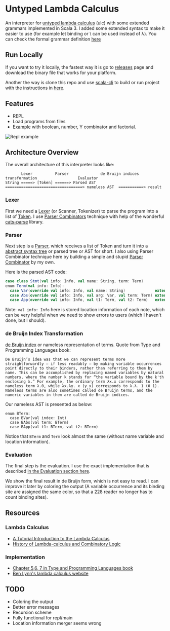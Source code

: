 # Untyped Lambda Calculus

An interpreter for [untyped lambda calculus](https://en.wikipedia.org/wiki/Lambda_calculus) (ulc) with some extended grammars implemented in Scala 3. I added some extended syntax to make it easier to use (for example let binding or \ can be used instead of λ). You can check the formal grammar definition [here](./grammar.md)

## Run Locally

If you want to try it locally, the fastest way it is go to [releases](https://github.com/lenguyenthanh/compilers/releases) page and download the binary file that works for your platform.

Another the way is clone this repo and use [scala-cli]() to build or run project with the instructions in [here](../README.md).

## Features

- REPL
- Load programs from files
- [Example](./examples.ulc) with boolean, number, Y combinator and factorial.

![Repl example](./examples.gif)

## Architecture Overview

The overall architecture of this interpreter looks like:
```
       Lexer          Parser              de Bruijn indices transformation                  Evaluator
String =====> [Token] ======> Parsed AST ==================================> nameless AST  ===========> result
```

### Lexer

First we need a [Lexer](https://en.wikipedia.org/wiki/Lexical_analysis) (or Scanner, Tokenizer) to parse the program into a list of [Token](https://en.wikipedia.org/wiki/Lexical_analysis#Token). I use [Parser Combinators](https://en.wikipedia.org/wiki/Parser_combinator) technique with help of the wonderful [cats-parse](https://github.com/typelevel/cats-parse) library.

### Parser

Next step is a [Parser](https://en.wikipedia.org/wiki/Parsing), which receives a list of Token and turn it into a [abstract syntax tree](https://en.wikipedia.org/wiki/Abstract_syntax_tree) or parsed tree or AST for short. I also using Parser Combinator technique here by building a simple and stupid [Parser Combinator](./Parser.scala) by my own.

Here is the parsed AST code:

```Scala
case class Stmt(val info: Info, val name: String, term: Term)
enum Term(val info: Info):
  case Var(override val info: Info, val name: String)             extends Term(info)
  case Abs(override val info: Info, val arg: Var, val term: Term) extends Term(info)
  case App(override val info: Info, val t1: Term, val t2: Term)   extends Term(info)
```

Note: `val info: Info` here is stored location information of each note, which can be very helpful when we need to show errors to users (which I haven't done, but I should).

### de Bruijn Index Transformation

[de Bruijn index](https://en.wikipedia.org/wiki/De_Bruijn_index) or nameless representation of terms. Quote from Type and Programming Languages book:

```
De Bruijn’s idea was that we can represent terms more straightforwardly — if less readably — by making variable occurrences point directly to their binders, rather than referring to them by name. This can be accomplished by replacing named variables by natural numbers, where the number k stands for “the variable bound by the k'th enclosing λ.” For example, the ordinary term λx.x corresponds to the nameless term λ.0, while λx.λy. x (y x) corresponds to λ.λ. 1 (0 1). Nameless terms are also sometimes called de Bruijn terms, and the numeric variables in them are called de Bruijn indices.
```

Our nameless AST is presented as below:

```
enum BTerm:
  case BVar(val index: Int)
  case BAbs(val term: BTerm)
  case BApp(val t1: BTerm, val t2: BTerm)
```

Notice that `BTerm` and `Term` look almost the same (without name variable and location information).

### Evaluation

The final step is the evaluation. I use the exact implementation that is described [in the Evaluation section here](https://crypto.stanford.edu/~blynn/lambda/).

We show the final result in de Bruijn form, which is not easy to read. I can improve it later by coloring the output (A variable occurrence and its binding site are assigned the same color, so that a 228 reader no longer has to count binding sites).

## Resources

### Lambda Calculus

- [A Tutorial Introduction to the Lambda Calculus](https://personal.utdallas.edu/~gupta/courses/apl/lambda.pdf)
- [History of Lambda-calculus and Combinatory Logic](http://www.users.waitrose.com/~hindley/SomePapers_PDFs/2006CarHin,HistlamRp.pdf)

### Implementation

- [Chapter 5,6, 7 in Type and Programming Languages book](https://www.cis.upenn.edu/~bcpierce/tapl/)
- [Ben Lynn's lambda calculus website](https://crypto.stanford.edu/~blynn/lambda/)

## TODO

- Coloring the output
- Better error messages
- Recursion scheme
- Fully functional for repl/main
- Location information merger seems wrong
